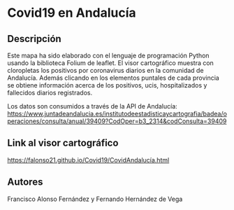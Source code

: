 # Covid19 en Andalucía

## Descripción

Este mapa ha sido elaborado con el lenguaje de programación Python usando la biblioteca Folium de leaflet. El visor cartográfico muestra con cloropletas los positivos por coronavirus diarios en la comunidad de Andalucía. Además clicando en los elementos puntales de cada provincia se obtiene información acerca de los positivos, ucis, hospitalizados y fallecidos diarios registrados.

Los datos son consumidos a través de la API de Andalucía: https://www.juntadeandalucia.es/institutodeestadisticaycartografia/badea/operaciones/consulta/anual/39409?CodOper=b3_2314&codConsulta=39409

## Link al visor cartográfico

https://falonso21.github.io/Covid19/CovidAndalucía.html

## Autores

Francisco Alonso Fernández y Fernando Hernández de Vega
